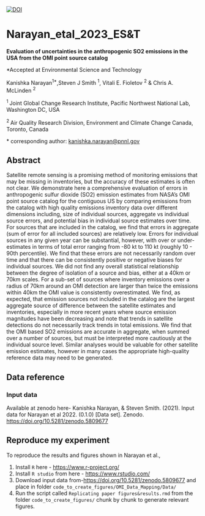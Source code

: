 
[![DOI](https://zenodo.org/badge/DOI/10.5281/zenodo.6561309.svg)](https://doi.org/10.5281/zenodo.6561309)

# Narayan_etal_2023_ES&T

**Evaluation of uncertainties in the anthropogenic SO2 emissions in the USA from the OMI point source catalog**

*Accepted at Environmental Science and Technology

Kanishka Narayan<sup>1\*</sup>,Steven J Smith <sup>1</sup>,
Vitali E. Fioletov <sup>2</sup> & Chris A. McLinden <sup>2</sup>

<sup>1 </sup> Joint Global Change Research Institute, Pacific Northwest National Lab, Washington DC, USA 

<sup>2 </sup> Air Quality Research Division, Environment and Climate Change Canada, Toronto, Canada 


\* corresponding author:  kanishka.narayan@pnnl.gov

## Abstract
Satellite remote sensing is a promising method of monitoring emissions that may be missing in inventories, but the accuracy of these estimates is often not clear. We demonstrate here a comprehensive evaluation of errors in anthropogenic sulfur dioxide (SO2) emission estimates from NASA’s OMI point source catalog for the contiguous US by comparing emissions from the catalog with high quality emissions inventory data over different dimensions including, size of individual sources, aggregate vs individual source errors, and potential bias in individual source estimates over time. For sources that are included in the catalog, we find that errors in aggregate (sum of error for all included sources) are relatively low. Errors for individual sources in any given year can be substantial, however, with over or under-estimates in terms of total error ranging from -80 kt to 110 kt (roughly 10 - 90th percentile). We find that these errors are not necessarily random over time and that there can be consistently positive or negative biases for individual sources. We did not find any overall statistical relationship between the degree of isolation of a source and bias, either at a 40km or 70km scales. For a sub-set of sources where inventory emissions over a radius of 70km around an OMI detection are larger than twice the emissions within 40km the OMI value is consistently overestimated. We find, as expected, that emission sources not included in the catalog are the largest aggregate source of difference between the satellite estimates and inventories, especially in more recent years where source emission magnitudes have been decreasing and note that trends in satellite detections do not necessarily track trends in total emissions. We find that the OMI based SO2 emissions are accurate in aggregate, when summed over a number of sources, but must be interpreted more cautiously at the individual source level. Similar analyses would be valuable for other satellite emission estimates, however in many cases the appropriate high-quality reference data may need to be generated.


## Data reference

### Input data
Available at zenodo here- 
Kanishka Narayan, & Steven Smith. (2021). Input data for Narayan et al 2022. (0.1.0) [Data set]. Zenodo. https://doi.org/10.5281/zenodo.5809677

## Reproduce my experiment
To reproduce the results and figures shown in Narayan et al.,

1. Install `R` here - https://www.r-project.org/
2. Install `R studio` from here - https://www.rstudio.com/
3. Download input data from-https://doi.org/10.5281/zenodo.5809677 and place in folder `code_to_create_figures/OMI_Data_Mapping/Data/`
4. Run the script called `Replicating paper figures&results.rmd` from the folder `code_to_create_figures/` chunk by chunk to generate relevant figures.  
